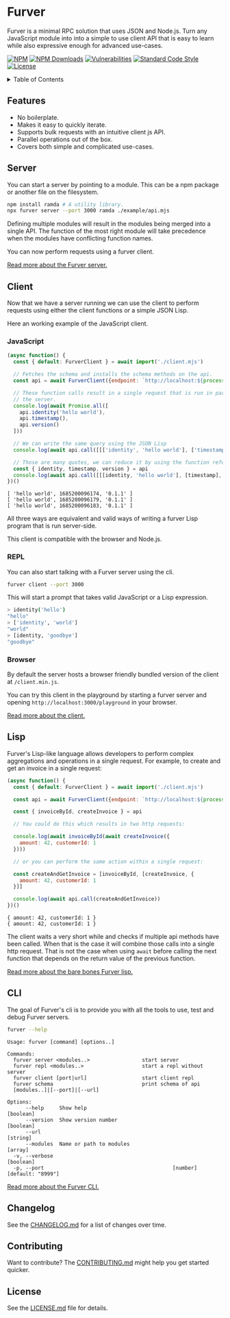 # Furver

Furver is a minimal RPC solution that uses JSON and Node.js. Turn any
JavaScript module into into a simple to use client API that is easy to learn
while also expressive enough for advanced use-cases.

[![NPM](https://img.shields.io/npm/v/furver?color=blue&style=flat-square)](https://www.npmjs.com/package/furver)
[![NPM Downloads](https://img.shields.io/npm/dm/furver?style=flat-square)](https://www.npmjs.com/package/furver)
[![Vulnerabilities](https://img.shields.io/snyk/vulnerabilities/npm/furver?style=flat-square)](https://snyk.io/vuln/npm:furver)
[![Standard Code Style](https://img.shields.io/badge/code_style-standard-brightgreen.svg?style=flat-square)](https://standardjs.com)
[![License](https://img.shields.io/npm/l/furver?color=brightgreen&style=flat-square)](./LICENSE)

<details><summary>Table of Contents</summary>

<!-- toc -->

- [Features](#features)
- [Server](#server)
- [Client](#client)
  * [JavaScript](#javascript)
  * [REPL](#repl)
  * [Browser](#browser)
- [Lisp](#lisp)
- [CLI](#cli)
- [Changelog](#changelog)
- [Contributing](#contributing)
- [License](#license)

<!-- tocstop -->

</details>

## Features

- No boilerplate.
- Makes it easy to quickly iterate.
- Supports bulk requests with an intuitive client js API.
- Parallel operations out of the box.
- Covers both simple and complicated use-cases.

## Server

You can start a server by pointing to a module. This can be a npm package or
another file on the filesystem.

```bash
npm install ramda # A utility library.
npx furver server --port 3000 ramda ./example/api.mjs
```

Defining multiple modules will result in the modules being merged into a single
API. The function of the most right module will take precedence when the
modules have conflicting function names.

You can now perform requests using a furver client.

[Read more about the Furver server.](./server.md)

## Client

Now that we have a server running we can use the client to perform requests
using either the client functions or a simple JSON Lisp.

Here an working example of the JavaScript client.

### JavaScript

```js node
(async function() {
  const { default: FurverClient } = await import('./client.mjs')

  // Fetches the schema and installs the schema methods on the api.
  const api = await FurverClient({endpoint: `http://localhost:${process.env.PORT}`})

  // These function calls result in a single request that is run in parallel on
  // the server.
  console.log(await Promise.all([
    api.identity('hello world'),
    api.timestamp(),
    api.version()
  ]))

  // We can write the same query using the JSON Lisp
  console.log(await api.call([[['identity', 'hello world'], ['timestamp'], ['version']]]))

  // Those are many quotes, we can reduce it by using the function reference.
  const { identity, timestamp, version } = api
  console.log(await api.call([[[identity, 'hello world'], [timestamp], [version]]]))
})()
```
```
[ 'hello world', 1685200096174, '0.1.1' ]
[ 'hello world', 1685200096179, '0.1.1' ]
[ 'hello world', 1685200096183, '0.1.1' ]
```

All three ways are equivalent and valid ways of writing a furver Lisp program
that is run server-side.

This client is compatible with the browser and Node.js.

### REPL

You can also start talking with a Furver server using the cli.

```bash
furver client --port 3000
```

This will start a prompt that takes valid JavaScript or a Lisp expression.

```bash
> identity('hello')
"hello"
> ['identity', 'world']
"world"
> [identity, 'goodbye']
"goodbye"
```

### Browser

By default the server hosts a browser friendly bundled version of the client at
`/client.min.js`.

You can try this client in the playground by starting a furver server and
opening `http://localhost:3000/playground` in your browser.

[Read more about the client.](./client.md)

## Lisp

Furver's Lisp-like language allows developers to perform complex aggregations
and operations in a single request. For example, to create and get an invoice
in a single request:

```javascript node
(async function() {
  const { default: FurverClient } = await import('./client.mjs')

  const api = await FurverClient({endpoint: `http://localhost:${process.env.PORT}`})

  const { invoiceById, createInvoice } = api

  // You could do this which results in two http requests:

  console.log(await invoiceById(await createInvoice({
    amount: 42, customerId: 1
  })))

  // or you can perform the same action within a single request:

  const createAndGetInvoice = [invoiceById, [createInvoice, {
    amount: 42, customerId: 1
  }]]

  console.log(await api.call(createAndGetInvoice))
})()
```
```
{ amount: 42, customerId: 1 }
{ amount: 42, customerId: 1 }
```

The client waits a very short while and checks if multiple api methods have
been called. When that is the case it will combine those calls into a single
http request. That is not the case when using `await` before calling the next
function that depends on the return value of the previous function.

[Read more about the bare bones Furver lisp.](./lisp.md)


## CLI

The goal of Furver's cli is to provide you with all the tools to use, test and
debug Furver servers.

```bash bash
furver --help
```
```
Usage: furver [command] [options..]

Commands:
  furver server <modules..>                 start server
  furver repl <modules..>                   start a repl without server
  furver client [port|url]                  start client repl
  furver schema                             print schema of api
  [modules..]|[--port]|[--url]

Options:
      --help     Show help                                             [boolean]
      --version  Show version number                                   [boolean]
      --url                                                             [string]
      --modules  Name or path to modules                                 [array]
  -v, --verbose                                                        [boolean]
  -p, --port                                          [number] [default: "8999"]
```

[Read more about the Furver CLI.](./cli.md)

## Changelog

See the [CHANGELOG.md](./CHANGELOG.md) for a list of changes over time.

## Contributing

Want to contribute? The [CONTRIBUTING.md](./CONTRIBUTING.md) might help you get
started quicker.

## License

See the [LICENSE.md](./LICENSE.md) file for details.
